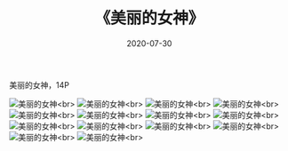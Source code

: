 ﻿---
layout: post
title: 《美丽的女神》
date: 2020-07-30
img: http://photo.orgx.cf/%E5%94%AF%E7%BE%8E/2019/美丽的女神/000.jpg
tags: [美女,清纯,唯美]
---

美丽的女神，14P

![美丽的女神](http://photo.orgx.cf/%E5%94%AF%E7%BE%8E/2019/美丽的女神/001.jpg''美丽的女神'')<br>
![美丽的女神](http://photo.orgx.cf/%E5%94%AF%E7%BE%8E/2019/美丽的女神/002.jpg''美丽的女神'')<br>
![美丽的女神](http://photo.orgx.cf/%E5%94%AF%E7%BE%8E/2019/美丽的女神/003.jpg''美丽的女神'')<br>
![美丽的女神](http://photo.orgx.cf/%E5%94%AF%E7%BE%8E/2019/美丽的女神/004.jpg''美丽的女神'')<br>
![美丽的女神](http://photo.orgx.cf/%E5%94%AF%E7%BE%8E/2019/美丽的女神/005.jpg''美丽的女神'')<br>
![美丽的女神](http://photo.orgx.cf/%E5%94%AF%E7%BE%8E/2019/美丽的女神/006.jpg''美丽的女神'')<br>
![美丽的女神](http://photo.orgx.cf/%E5%94%AF%E7%BE%8E/2019/美丽的女神/007.jpg''美丽的女神'')<br>
![美丽的女神](http://photo.orgx.cf/%E5%94%AF%E7%BE%8E/2019/美丽的女神/008.jpg''美丽的女神'')<br>
![美丽的女神](http://photo.orgx.cf/%E5%94%AF%E7%BE%8E/2019/美丽的女神/009.jpg''美丽的女神'')<br>
![美丽的女神](http://photo.orgx.cf/%E5%94%AF%E7%BE%8E/2019/美丽的女神/010.jpg''美丽的女神'')<br>
![美丽的女神](http://photo.orgx.cf/%E5%94%AF%E7%BE%8E/2019/美丽的女神/011.jpg''美丽的女神'')<br>
![美丽的女神](http://photo.orgx.cf/%E5%94%AF%E7%BE%8E/2019/美丽的女神/012.jpg''美丽的女神'')<br>
![美丽的女神](http://photo.orgx.cf/%E5%94%AF%E7%BE%8E/2019/美丽的女神/013.jpg''美丽的女神'')<br>
![美丽的女神](http://photo.orgx.cf/%E5%94%AF%E7%BE%8E/2019/美丽的女神/014.jpg''美丽的女神'')<br>

